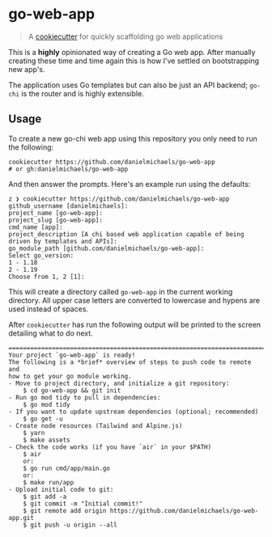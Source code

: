 # go-web-app

> A [cookiecutter](https://cookiecutter.readthedocs.io/en/stable/) for quickly scaffolding go web applications

This is a **highly** opinionated way of creating a Go web app. After manually
creating these time and time again this is how I've settled on bootstrapping
new app's. 

The application uses Go templates but can also be just an API backend; `go-chi`
is the router and is highly extensible.

## Usage

To create a new go-chi web app using this repository you only need to run the following:

```shell
cookiecutter https://github.com/danielmichaels/go-web-app
# or gh:danielmichaels/go-web-app
```
And then answer the prompts. Here's an example run using the defaults:

```shell
z ❯ cookiecutter https://github.com/danielmichaels/go-web-app
github_username [danielmichaels]: 
project_name [go-web-app]: 
project_slug [go-web-app]: 
cmd_name [app]: 
project_description [A chi based web application capable of being driven by templates and APIs]: 
go_module_path [github.com/danielmichaels/go-web-app]: 
Select go_version:
1 - 1.18
2 - 1.19
Choose from 1, 2 [1]: 
```

This will create a directory called `go-web-app` in the current working directory. All upper case
letters are converted to lowercase and hypens are used instead of spaces.

After `cookiecutter` has run the following output will be printed to the screen detailing
what to do next.

```shell
====================================================================================
Your project `go-web-app` is ready!
The following is a *brief* overview of steps to push code to remote and
how to get your go module working.
- Move to project directory, and initialize a git repository:
    $ cd go-web-app && git init
- Run go mod tidy to pull in dependencies:
    $ go mod tidy
- If you want to update upstream dependencies (optional; recommended)
    $ go get -u
- Create node resources (Tailwind and Alpine.js)
    $ yarn
    $ make assets
- Check the code works (if you have `air` in your $PATH)
    $ air
    or:
    $ go run cmd/app/main.go
    or:
    $ make run/app
- Upload initial code to git:
    $ git add -a
    $ git commit -m "Initial commit!"
    $ git remote add origin https://github.com/danielmichaels/go-web-app.git
    $ git push -u origin --all
```

